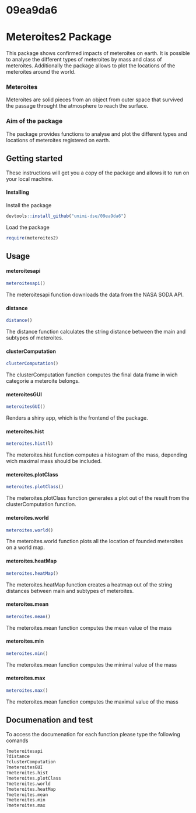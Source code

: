 # 09ea9da6
# Meteroites2 Package
This package shows confirmed impacts of meteroites on earth. It is possible to analyse the different types of meteroites by mass and class of meteroites. Additionally the package allows to plot the locations of the meteroites around the world.
### Meteroites
Meteroites are solid pieces from an object from outer space that survived the passage throught the atmosphere to reach the surface. 
### Aim of the package
The package provides functions to analyse and plot the different types and locations of meteroites registered on earth.
## Getting started
These instructions will get you a copy of the package and allows it to run on your local machine.
#### Installing
Install the package
```R
devtools::install_github("unimi-dse/09ea9da6")
```
Load the package
```R
require(meteroites2)
```
## Usage
#### meteroitesapi
```R
meteroitesapi()
```
The meteroitesapi function downloads the data from the NASA SODA API.

#### distance
```R
distance()
```
The distance function calculates the string distance between the main and subtypes of meteroites.

#### clusterComputation
```R
clusterComputation()
```
The clusterComputation function  computes the final data frame in wich categorie a meteroite belongs.

#### meteroitesGUI
```R
meteroitesGUI()
```
Renders a shiny app, which is the frontend of the package.

#### meteroites.hist
```R
meteroites.hist(l)
```
The meteroites.hist function computes a histogram of the mass, depending wich maximal mass should be included.

#### meteroites.plotClass
```R
meteroites.plotClass()
```
The meteroites.plotClass function generates a plot out of the result from the clusterComputation function.

#### meteroites.world

```R
meteroites.world()
```
The meteroites.world function plots all the location of founded meteroites on a world map.

#### meteroites.heatMap
```R
meteroites.heatMap()
```
The meteroites.heatMap function creates a heatmap out of the string distances between main and subtypes of meteroites.

#### meteroites.mean
```R
meteroites.mean()
```
The meteroites.mean function computes the mean value of the mass

#### meteroites.min
```R
meteroites.min()
```
The meteroites.mean function computes the minimal value of the mass

#### meteroites.max
```R
meteroites.max()
```
The meteroites.mean function computes the maximal value of the mass

## Documenation and test
To access the documenation for each function please type the following comands
```R
?meteroitesapi
?distance
?clusterComputation
?meteroitesGUI
?meteroites.hist
?meteroites.plotClass
?meteroites.world
?meteroites.heatMap
?meteroites.mean
?meteroites.min
?meteroites.max
```


